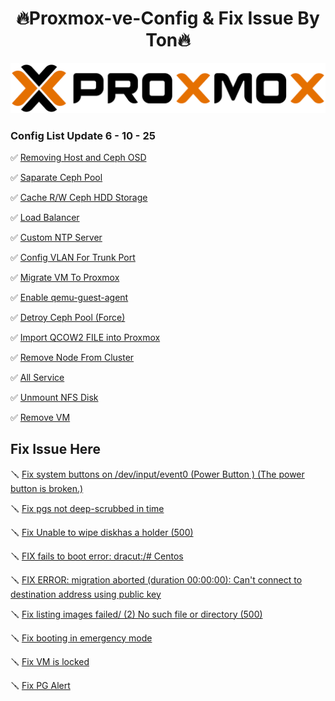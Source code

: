 <h1 align="center">🔥Proxmox-ve-Config & Fix Issue  By Ton🔥</h1>

<img src= proxmox.png/>

### Config List Update 6 - 10 - 25

✅ [Removing Host and Ceph OSD](config/Removing%20Host%20and%20Ceph%20OSD.md)

✅ [Saparate Ceph Pool](config/saparate%20ceph%20pool.md)

✅ [Cache R/W Ceph HDD Storage](config/cacheforceph.md)

✅ [Load Balancer](loadbalance.md)

✅ [Custom NTP Server](Custom%20NTP%20Servers.md)

✅ [Config VLAN For Trunk Port](Config%20VLAN.md)

✅ [Migrate VM To Proxmox](Migrate%20VM%20to%20Proxmox.md)

✅ [Enable qemu-guest-agent](Enable%20qemu-guest-agent.md)

✅ [Detroy Ceph Pool (Force)](Detroy%20Ceph%20Pool%20(Force).md)

✅ [Import QCOW2 FILE into Proxmox](Import%20QCOW2%20FILE%20into%20Proxmox.md)

✅ [Remove Node From Cluster](Removing%20the%20Node.md)

✅ [All Service](all%20service.md)

✅ [Unmount NFS Disk](Unmount%20an%20%20NFS.md)

✅ [Remove VM](remove%20vm.md)

## Fix Issue Here

🪛 [Fix system buttons on /dev/input/event0 (Power Button ) (The power button is broken.)](config/The%20power%20button%20is%20broken.md)

🪛 [Fix pgs not deep-scrubbed in time](config/Fix%20pgs%20not%20deep-scrubbed%20in%20time.md)

🪛 [Fix Unable to wipe diskhas a holder (500)](Fix%20Unable%20to%20wipe%20diskhas%20a%20holder%20(500).md)

🪛 [FIX fails to boot error: dracut:/# Centos](Fix%20fails%20to%20boot%20error%3A%20dracut%3A%20Centos.md)

🪛 [FIX ERROR: migration aborted (duration 00:00:00): Can't connect to destination address using public key](Can't%20connect%20to%20destination%20address%20using%20public%20key.md)

🪛 [Fix listing images failed/ (2) No such file or directory (500)](Fix%20listing%20images%20failed.md)

🪛 [Fix booting in emergency mode](Fix%20booting%20in%20emergency%20mode.md)

🪛 [Fix VM is locked ](Fix%20VM%20has%20locked.md)

🪛 [Fix PG Alert](Fix%20PG%20Alert%20.md)








